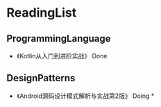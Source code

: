# ReadingList

## ProgrammingLanguage

* 《Kotlin从入门到进阶实战》  Done

## DesignPatterns

* 《Android源码设计模式解析与实战第2版》  Doing
  * 